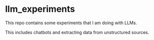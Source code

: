 # llm_experiments

This repo contains some experiments that I am doing with LLMs.

This includes chatbots and extracting data from unstructured sources. 
